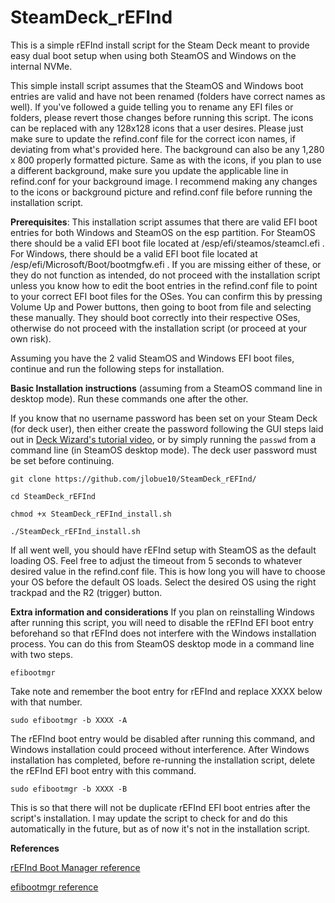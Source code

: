 # SteamDeck_rEFInd
This is a simple rEFInd install script for the Steam Deck meant to provide easy dual boot setup when using both SteamOS and Windows on the internal NVMe.

This simple install script assumes that the SteamOS and Windows boot entries are valid and have not been renamed (folders have correct names as well).
If you've followed a guide telling you to rename any EFI files or folders, please revert those changes before running this script.
The icons can be replaced with any 128x128 icons that a user desires. Please just make sure to update the refind.conf file for the correct icon names, if deviating from what's provided here.
The background can also be any 1,280 x 800 properly formatted picture. Same as with the icons, if you plan to use a different background, make sure you update the applicable line in refind.conf for your background image.
I recommend making any changes to the icons or background picture and refind.conf file before running the installation script.

**Prerequisites**:
This installation script assumes that there are valid EFI boot entries for both Windows and SteamOS on the esp partition. For SteamOS there should be a valid EFI boot file located at /esp/efi/steamos/steamcl.efi . For Windows, there should be a valid EFI boot file located at /esp/efi/Microsoft/Boot/bootmgfw.efi . If you are missing either of these, or they do not function as intended, do not proceed with the installation script unless you know how to edit the boot entries in the refind.conf file to point to your correct EFI boot files for the OSes. You can confirm this by pressing Volume Up and Power buttons, then going to boot from file and selecting these manually. They should boot correctly into their respective OSes, otherwise do not proceed with the installation script (or proceed at your own risk).

Assuming you have the 2 valid SteamOS and Windows EFI boot files, continue and run the following steps for installation.

**Basic Installation instructions** (assuming from a SteamOS command line in desktop mode). Run these commands one after the other.

If you know that no username password has been set on your Steam Deck (for deck user), then either create the password following the GUI steps laid out in [Deck Wizard's tutorial video](https://youtu.be/uYWNZGiBsUo "Deck Wizard Dual Boot Tutorial"), or by simply running the `passwd` from a command line (in SteamOS desktop mode). The deck user password must be set before continuing.

`git clone https://github.com/jlobue10/SteamDeck_rEFInd/`

`cd SteamDeck_rEFInd`

`chmod +x SteamDeck_rEFInd_install.sh`

`./SteamDeck_rEFInd_install.sh`

If all went well, you should have rEFInd setup with SteamOS as the default loading OS. Feel free to adjust the timeout from 5 seconds to whatever desired value in the refind.conf file. This is how long you will have to choose your OS before the default OS loads. Select the desired OS using the right trackpad and the R2 (trigger) button.

**Extra information and considerations**
If you plan on reinstalling Windows after running this script, you will need to disable the rEFInd EFI boot entry beforehand so that rEFInd does not interfere with the Windows installation process. You can do this from SteamOS desktop mode in a command line with two steps.

`efibootmgr`

Take note and remember the boot entry for rEFInd and replace XXXX below with that number.

`sudo efibootmgr -b XXXX -A`

The rEFInd boot entry would be disabled after running this command, and Windows installation could proceed without interference. After Windows installation has completed, before re-running the installation script, delete the rEFInd EFI boot entry with this command.

`sudo efibootmgr -b XXXX -B`

This is so that there will not be duplicate rEFInd EFI boot entries after the script's installation. I may update the script to check for and do this automatically in the future, but as of now it's not in the installation script.

**References**

[rEFInd Boot Manager reference](https://www.rodsbooks.com/refind/ "rEFInd Boot Manager")

[efibootmgr reference](https://linux.die.net/man/8/efibootmgr "efibootmgr")
